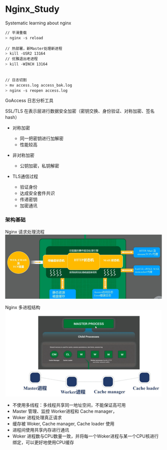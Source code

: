 # Nginx_Study
Systematic learning about nginx

```sh
// 平滑重载
> nginx -s reload

// 热部署，新Master处理新进程
> kill -USR2 13164
// 优雅退出老进程
> kill -WINCH 13164


// 日志切割
> mv access.log access_bak.log
> nginx -s reopen access.log
```


GoAccess 日志分析工具


SSL/TLS 在表示层进行数据安全加密（密钥交换、身份验证、对称加密、签名hash）


- 对称加密
    - 同一把密钥进行加解密
    - 性能较高
- 非对称加密
    - 公钥加密，私钥解密

- TLS通信过程
  - 验证身份
  - 达成安全套件共识
  - 传递密钥
  - 加密通讯

### 架构基础
Nginx 请求处理流程
![](https://github.com/ltf9651/Nginx_Study/blob/master/image/1.png)


Nginx 多进程结构
![](https://github.com/ltf9651/Nginx_Study/blob/master/image/2.png)

- 不使用多线程：多线程共享同一地址空间，不能保证高可用
- Master 管理、监控 Worker进程和 Cache manager，
- Woker 进程处理真正请求
- 缓存被 Woker, Cache manager, Cache loader 使用
- 进程间使用共享内存进行通讯
- Woker 进程数与CPU数量一致，并将每一个Woker进程与某一个CPU核进行绑定，可以更好地使用CPU缓存

